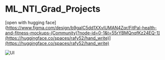 # ML_NTI_Grad_Projects
[open with hugging face](https://www.figma.com/design/b9gaIC5dd1XXvIUMAN4Zqr/FitPal-health-and-fitness-mockups-(Community)?node-id=0-1&t=55rYBMQnqfKz24EQ-1](https://huggingface.co/spaces/rafy52/hand_write)](https://huggingface.co/spaces/rafy52/hand_write)

![UI]()
